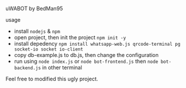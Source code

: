uWABOT by BedMan95

usage
* install `nodejs` & `npm`
* open project, then init the project
  `npm init -y`
* install depedency
  `npm install whatsapp-web.js qrcode-terminal pg socket-io socket io-client` 
* copy db-example.js to db.js, then change the configuration
* run using `node index.js` or `node bot-frontend.js` then `node bot-backend.js` in other terminal


Feel free to modified this ugly project.
